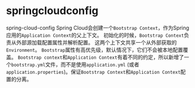 # springcloudconfig
spring-cloud-config
Spring Cloud会创建一个`Bootstrap Context`，作为Spring应用的`Application Context`的父上下文。
初始化的时候，`Bootstrap Context`负责从外部源加载配置属性并解析配置。
这两个上下文共享一个从外部获取的`Environment`。
`Bootstrap`属性有高优先级，默认情况下，它们不会被本地配置覆盖。 
`Bootstrap context`和`Application Context`有着不同的约定，所以新增了一个`bootstrap.yml`文件，而不是使用`application.yml` (或者`application.properties`)。保证`Bootstrap Context`和`Application Context`配置的分离。

